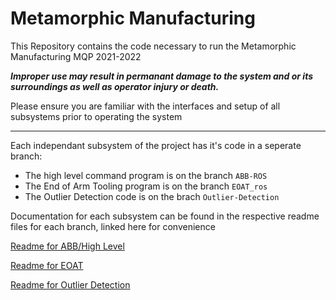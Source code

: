 # Metamorphic Manufacturing

This Repository contains the code necessary to run the Metamorphic Manufacturing MQP 2021-2022

***Improper use may result in permanant damage to the system and or its surroundings as well as operator injury or death.***

Please ensure you are familiar with the interfaces and setup of all subsystems prior to operating the system

***

Each independant subsystem of the project has it's code in a seperate branch:
- The high level command program is on the branch `ABB-ROS`
- The End of Arm Tooling program is on the branch `EOAT_ros`
- The Outlier Detection code is on the brach `Outlier-Detection`


Documentation for each subsystem can be found in the respective readme files for each branch, linked here for convenience

[Readme for ABB/High Level](https://github.com/cvkittler/Metamorphic-Manufacturing/tree/ABB-ROS#readme)

[Readme for EOAT](https://github.com/cvkittler/Metamorphic-Manufacturing/tree/EOAT_ros#readme)

[Readme for Outlier Detection](https://github.com/cvkittler/Metamorphic-Manufacturing#readme)
